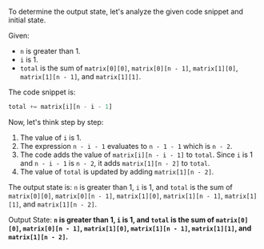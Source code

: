 To determine the output state, let's analyze the given code snippet and initial state.

Given:
- `n` is greater than 1.
- `i` is 1.
- `total` is the sum of `matrix[0][0]`, `matrix[0][n - 1]`, `matrix[1][0]`, `matrix[1][n - 1]`, and `matrix[1][1]`.

The code snippet is:
```python
total += matrix[i][n - i - 1]
```

Now, let's think step by step:

1. The value of `i` is 1.
2. The expression `n - i - 1` evaluates to `n - 1 - 1` which is `n - 2`.
3. The code adds the value of `matrix[i][n - i - 1]` to `total`. Since `i` is 1 and `n - i - 1` is `n - 2`, it adds `matrix[1][n - 2]` to `total`.
4. The value of `total` is updated by adding `matrix[1][n - 2]`.

The output state is: `n` is greater than 1, `i` is 1, and `total` is the sum of `matrix[0][0]`, `matrix[0][n - 1]`, `matrix[1][0]`, `matrix[1][n - 1]`, `matrix[1][1]`, and `matrix[1][n - 2]`.

Output State: **`n` is greater than 1, `i` is 1, and `total` is the sum of `matrix[0][0]`, `matrix[0][n - 1]`, `matrix[1][0]`, `matrix[1][n - 1]`, `matrix[1][1]`, and `matrix[1][n - 2]`.**
